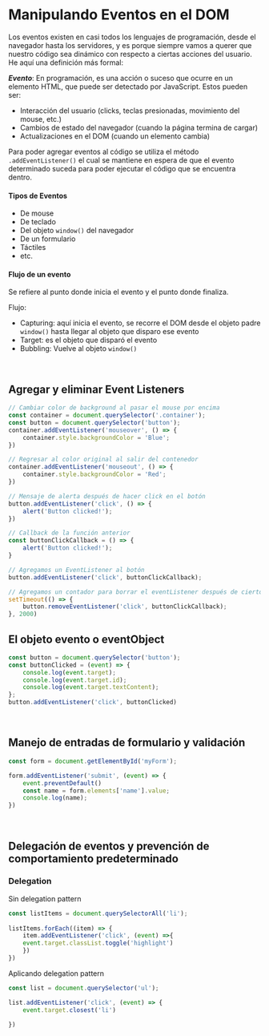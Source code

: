 # Manipulando Eventos en el DOM
Los eventos existen en casi todos los lenguajes de programación, desde el navegador hasta los servidores, y es porque siempre vamos a querer que nuestro código sea dinámico con respecto a ciertas acciones del usuario.  
He aquí una definición más formal:

***Evento***: En programación, es una acción o suceso que ocurre en un elemento HTML, que puede ser detectado por JavaScript. Estos pueden ser:
- Interacción del usuario (clicks, teclas presionadas, movimiento del mouse, etc.)
- Cambios de estado del navegador (cuando la página termina de cargar)
- Actualizaciones en el DOM (cuando un elemento cambia)

Para poder agregar eventos al código se utiliza el método `.addEventListener()` el cual se mantiene en espera de que el evento determinado suceda para poder ejecutar el código que se encuentra dentro.

#### Tipos de Eventos
- De mouse
- De teclado
- Del objeto `window()` del navegador
- De un formulario
- Táctiles
- etc.

#### Flujo de un evento
Se refiere al punto donde inicia el evento y el punto donde finaliza.

Flujo:
- Capturing: aquí inicia el evento, se recorre el DOM desde el objeto padre `window()` hasta llegar al objeto que disparo ese evento
- Target: es el objeto que disparó el evento
- Bubbling: Vuelve al objeto `window()`

<br>

## Agregar y eliminar Event Listeners

```javascript
// Cambiar color de background al pasar el mouse por encima
const container = document.querySelector('.container');
const button = document.querySelector('button');
container.addEventListener('mouseover', () => {
    container.style.backgroundColor = 'Blue';
})

// Regresar al color original al salir del contenedor
container.addEventListener('mouseout', () => {
    container.style.backgroundColor = 'Red';
})

// Mensaje de alerta después de hacer click en el botón
button.addEventListener('click', () => {
    alert('Button clicked!');
})

// Callback de la función anterior
const buttonClickCallback = () => {
    alert('Button clicked!');
}

// Agregamos un EventListener al botón
button.addEventListener('click', buttonClickCallback);

// Agregamos un contador para borrar el eventListener después de cierto tiempo
setTimeout(() => {
    button.removeEventListener('click', buttonClickCallback);
}, 2000)
```

## El objeto evento o eventObject

```javascript
const button = document.querySelector('button');
const buttonClicked = (event) => {
    console.log(event.target);
    console.log(event.target.id);
    console.log(event.target.textContent);
};
button.addEventListener('click', buttonClicked)
```

<br>

## Manejo de entradas de formulario y validación

```javascript
const form = document.getElementById('myForm');

form.addEventListener('submit', (event) => {
    event.preventDefault()
    const name = form.elements['name'].value;
    console.log(name);
})
```

<br>

## Delegación de eventos y prevención de comportamiento predeterminado

### Delegation


Sin delegation pattern
```javascript
const listItems = document.querySelectorAll('li');
    
listItems.forEach((item) => {
    item.addEventListener('click', (event) =>{
    event.target.classList.toggle('highlight')
    })
})

```

Aplicando delegation pattern
```javascript
const list = document.querySelector('ul');

list.addEventListener('click', (event) => {
    event.target.closest('li')
    
})
```
